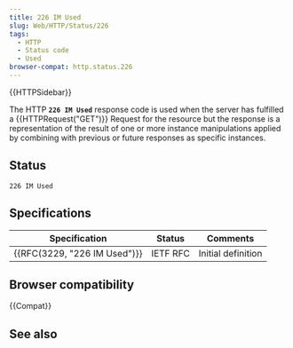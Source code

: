 ```yaml
---
title: 226 IM Used
slug: Web/HTTP/Status/226
tags:
  - HTTP
  - Status code
  - Used
browser-compat: http.status.226
---
```


{{HTTPSidebar}}

The HTTP **`226 IM Used`** response code is used when the server has fulfilled a {{HTTPRequest("GET")}} Request for the resource but the response is a representation of the result of one or more instance manipulations applied by combining with previous or future responses as specific instances.

## Status

```
226 IM Used
```

## Specifications

| Specification                | Status   | Comments           |
| ---------------------------- | -------- | ------------------ |
| {{RFC(3229, "226 IM Used")}} | IETF RFC | Initial definition |

## Browser compatibility

{{Compat}}

## See also
